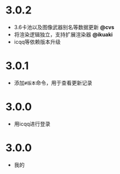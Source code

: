 # 3.0.2

* 3.6卡池以及图像武器别名等数据更新 **@cvs**
* 将渲染逻辑独立，支持扩展渲染器 **@ikuaki**
* icqq等依赖版本升级

# 3.0.1

* 添加`#版本`命令，用于查看更新记录

# 3.0.0

* 用icqq进行登录

# 3.0.0

* 我的